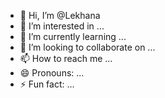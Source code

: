 - 👋 Hi, I’m @Lekhana
- 👀 I’m interested in ...
- 🌱 I’m currently learning ...
- 💞️ I’m looking to collaborate on ...
- 📫 How to reach me ...
- 😄 Pronouns: ...
- ⚡ Fun fact: ...

<!---
Lekanau/Lekanau is a ✨ special ✨ repository because its `README.md` (this file) appears on your GitHub profile.
You can click the Preview link to take a look at your changes.
--->
